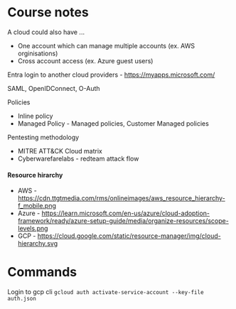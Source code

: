 # Course notes
A cloud could also have ...
- One account which can manage multiple accounts (ex. AWS orginisations)
- Cross account access (ex. Azure guest users)

Entra login to another cloud providers - https://myapps.microsoft.com/

SAML, OpenIDConnect, O-Auth

Policies
- Inline policy
- Managed Policy - Managed policies, Customer Managed policies

Pentesting methodology
- MITRE ATT&CK Cloud matrix
- Cyberwarefarelabs - redteam attack flow

#### Resource hirarchy
- AWS - https://cdn.ttgtmedia.com/rms/onlineimages/aws_resource_hierarchy-f_mobile.png
- Azure - https://learn.microsoft.com/en-us/azure/cloud-adoption-framework/ready/azure-setup-guide/media/organize-resources/scope-levels.png
- GCP - https://cloud.google.com/static/resource-manager/img/cloud-hierarchy.svg 
# Commands
Login to gcp cli
```gcloud auth activate-service-account --key-file auth.json```

